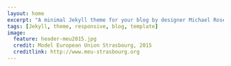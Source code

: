 ```yaml
---
layout: home
excerpt: "A minimal Jekyll theme for your blog by designer Michael Rose."
tags: [Jekyll, theme, responsive, blog, template]
image:
  feature: header-meu2015.jpg
  credit: Model European Union Strasbourg, 2015
  creditlink: http://www.meu-strasbourg.org
---
```

